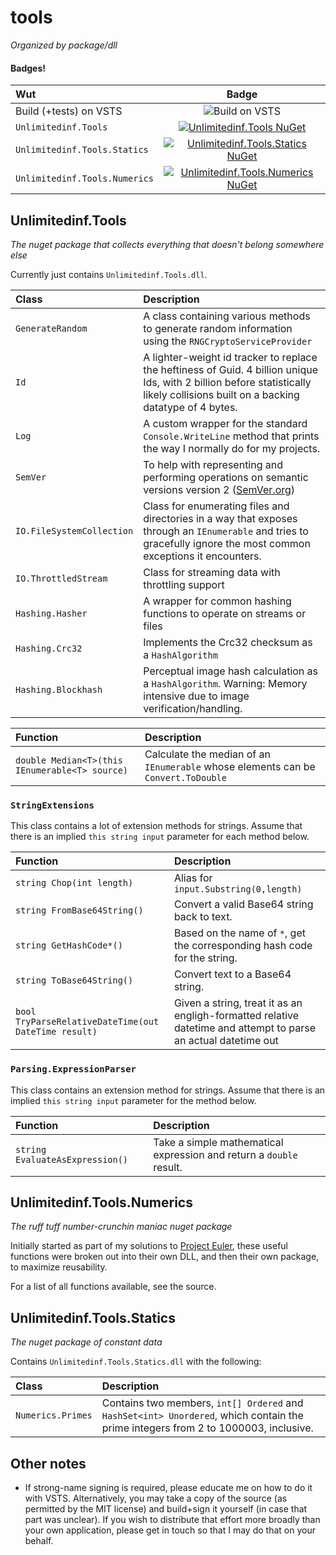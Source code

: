 # tools

_Organized by package/dll_

#### Badges!
|Wut|Badge|
|:--|:-:|
|Build (+tests) on VSTS|![Build on VSTS](https://tompostler.visualstudio.com/_apis/public/build/definitions/59d5d8a6-84be-41a0-b43a-6b99271c20fb/4/badge)|
|`Unlimitedinf.Tools`|[![Unlimitedinf.Tools NuGet](https://img.shields.io/nuget/v/Unlimitedinf.Tools.svg?style=flat-square)](https://www.nuget.org/packages/Unlimitedinf.Tools/)|
|`Unlimitedinf.Tools.Statics`|[![Unlimitedinf.Tools.Statics NuGet](https://img.shields.io/nuget/v/Unlimitedinf.Tools.Statics.svg?style=flat-square)](https://www.nuget.org/packages/Unlimitedinf.Tools.Statics/)|
|`Unlimitedinf.Tools.Numerics`|[![Unlimitedinf.Tools.Numerics NuGet](https://img.shields.io/nuget/v/Unlimitedinf.Tools.Numerics.svg?style=flat-square)](https://www.nuget.org/packages/Unlimitedinf.Tools.Numerics/)|

## Unlimitedinf.Tools

_The nuget package that collects everything that doesn't belong somewhere else_

Currently just contains `Unlimitedinf.Tools.dll`.

|Class|Description|
|:--|:--|
|`GenerateRandom`|A class containing various methods to generate random information using the `RNGCryptoServiceProvider`|
|`Id`|A lighter-weight id tracker to replace the heftiness of Guid. 4 billion unique Ids, with 2 billion before statistically likely collisions built on a backing datatype of 4 bytes.|
|`Log`|A custom wrapper for the standard `Console.WriteLine` method that prints the way I normally do for my projects.|
|`SemVer`|To help with representing and performing operations on semantic versions version 2 ([SemVer.org](http://semver.org/spec/v2.0.0.html))|
|`IO.FileSystemCollection`|Class for enumerating files and directories in a way that exposes through an `IEnumerable` and tries to gracefully ignore the most common exceptions it encounters.|
|`IO.ThrottledStream`|Class for streaming data with throttling support|
|`Hashing.Hasher`|A wrapper for common hashing functions to operate on streams or files|
|`Hashing.Crc32`|Implements the Crc32 checksum as a `HashAlgorithm`|
|`Hashing.Blockhash`|Perceptual image hash calculation as a `HashAlgorithm`. Warning: Memory intensive due to image verification/handling.|

|Function|Description|
|:--|:--|
|`double Median<T>(this IEnumerable<T> source)`|Calculate the median of an `IEnumerable` whose elements can be `Convert.ToDouble`|

### `StringExtensions`

This class contains a lot of extension methods for strings. Assume that there is an implied `this string input` parameter for each method below.

|Function|Description|
|:--|:--|
|`string Chop(int length)`|Alias for `input.Substring(0,length)`|
|`string FromBase64String()`|Convert a valid Base64 string back to text.|
|`string GetHashCode*()`|Based on the name of `*`, get the corresponding hash code for the string.|
|`string ToBase64String()`|Convert text to a Base64 string.|
|`bool TryParseRelativeDateTime(out DateTime result)`|Given a string, treat it as an engligh-formatted relative datetime and attempt to parse an actual datetime out|

### `Parsing.ExpressionParser`

This class contains an extension method for strings. Assume that there is an implied `this string input` parameter for the method below.

|Function|Description|
|:--|:--|
|`string EvaluateAsExpression()`|Take a simple mathematical expression and return a `double` result.|

## Unlimitedinf.Tools.Numerics

_The ruff tuff number-crunchin maniac nuget package_

Initially started as part of my solutions to [Project Euler](http://www.projecteuler.net), these useful functions were broken out into their own DLL, and then their own package, to maximize reusability.

For a list of all functions available, see the source.

## Unlimitedinf.Tools.Statics

_The nuget package of constant data_

Contains `Unlimitedinf.Tools.Statics.dll` with the following:

|Class|Description|
|:--|:--|
|`Numerics.Primes`|Contains two members, `int[] Ordered` and `HashSet<int> Unordered`, which contain the prime integers from 2 to 1000003, inclusive.|

## Other notes

- If strong-name signing is required, please educate me on how to do it with VSTS. Alternatively, you may take a copy of the source (as permitted by the MIT license) and build+sign it yourself (in case that part was unclear). If you wish to distribute that effort more broadly than your own application, please get in touch so that I may do that on your behalf.
